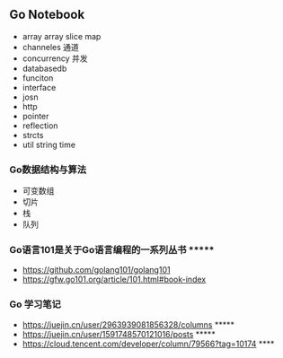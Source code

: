 ## Go Notebook
- array array slice map
- channeles 通道
- concurrency 并发
- databasedb
- funciton
- interface
- josn 
- http
- pointer
- reflection
- strcts
- util string time

### Go数据结构与算法
- 可变数组
- 切片
- 栈
- 队列

### Go语言101是关于Go语言编程的一系列丛书 *****
- https://github.com/golang101/golang101
- https://gfw.go101.org/article/101.html#book-index

### Go 学习笔记
- https://juejin.cn/user/2963939081856328/columns  *****
- https://juejin.cn/user/1591748570121016/posts *****
- https://cloud.tencent.com/developer/column/79566?tag=10174  ****